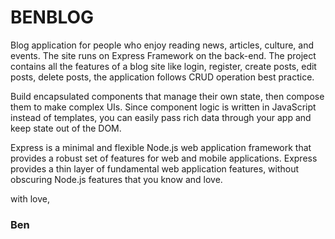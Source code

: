 
# BENBLOG

Blog application for people who enjoy reading news, articles, culture, and events.
The site runs on Express Framework on the back-end. The project contains all the
features of a blog site like login, register, create posts, edit posts, delete posts, the
application follows CRUD operation best practice.

Build encapsulated components that manage their own state, then compose them to make complex UIs.
Since component logic is written in JavaScript instead of templates, you can easily pass rich data through your app and keep state out of the DOM.

Express is a minimal and flexible Node.js web application framework that provides a robust set of features for web and mobile applications.
Express provides a thin layer of fundamental web application features, without obscuring Node.js features that you know and love.


with love,
### Ben